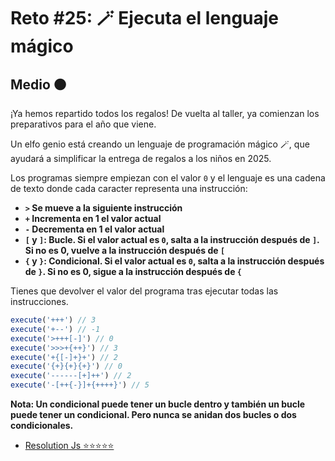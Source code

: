 # Reto #25: 🪄 Ejecuta el lenguaje mágico

## Medio 🟠

¡Ya hemos repartido todos los regalos! De vuelta al taller, ya comienzan los preparativos para el año que viene.

Un elfo genio está creando un lenguaje de programación mágico 🪄, que ayudará a simplificar la entrega de regalos a los niños en 2025.

Los programas siempre empiezan con el valor ``0`` y el lenguaje es una cadena de texto donde cada caracter representa una instrucción:

- **``>`` Se mueve a la siguiente instrucción**
- **``+`` Incrementa en 1 el valor actual**
- **``-`` Decrementa en 1 el valor actual**
- **``[`` y ``]``: Bucle. Si el valor actual es ``0``, salta a la instrucción después de ``]``. Si no es 0, vuelve a la instrucción después de ``[``**
- **``{`` y ``}``: Condicional. Si el valor actual es ``0``, salta a la instrucción después de ``}``. Si no es 0, sigue a la instrucción después de ``{``**

Tienes que devolver el valor del programa tras ejecutar todas las instrucciones.

```javascript
execute('+++') // 3
execute('+--') // -1
execute('>+++[-]') // 0
execute('>>>+{++}') // 3
execute('+{[-]+}+') // 2
execute('{+}{+}{+}') // 0
execute('------[+]++') // 2
execute('-[++{-}]+{++++}') // 5
```

**Nota: Un condicional puede tener un bucle dentro y también un bucle puede tener un condicional. Pero nunca se anidan dos bucles o dos condicionales.**
<ul>
  <li> <a href="25-ejecuta-el-lenguaje.js"> Resolution Js ⭐⭐⭐⭐⭐ </a> </li>
</ul>